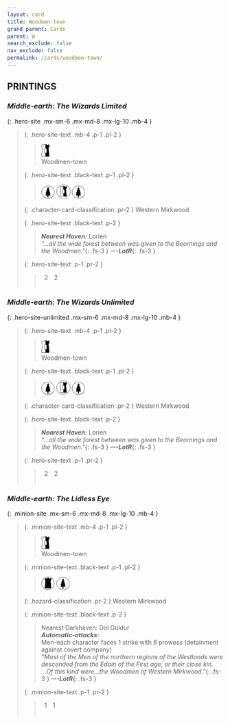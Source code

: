 ```yaml
---
layout: card
title: Woodmen-town
grand_parent: Cards
parent: W
search_exclude: false
nav_exclude: false
permalink: /cards/woodmen-town/
---
```


## PRINTINGS


### _Middle-earth: The Wizards Limited_

{: .hero-site .mx-sm-6 .mx-md-8 .mx-lg-10 .mb-4 }
> {: .hero-site-text .mb-4 .p-1 .pl-2 }
> > <div class="card-mp"><img src="/assets/images/border-hold.svg"></div>
> > <div class="character-card-name">Woodmen-town</div>
>
> {: .hero-site-text .black-text .p-1 .pl-2 }
> > ![](/assets/images/wilderness.svg) ![](/assets/images/border-land.svg) ![](/assets/images/wilderness.svg)
>
> {: .character-card-classification .pr-2 }
> Western Mirkwood
>
> {: .hero-site-text .black-text .p-2 }
> > _**Nearest Haven:**_ Lorien  <br>_“...all the wide forest between was given to the Beornings and the Woodmen."_{: .fs-3 } ***---&#65279;LotR***{: .fs-3 } 
> 
> {: .hero-site-text .p-1 .pr-2 }
> > <div class="hero-site-draw"><span class="hero-you-draw">&ensp;2&ensp;</span><span class="hero-opp-draw">&ensp;2&ensp;</span></div>
> > <div class="card-corruption">&nbsp;</div>

### _Middle-earth: The Wizards Unlimited_

{: .hero-site-unlimited .mx-sm-6 .mx-md-8 .mx-lg-10 .mb-4 }
> {: .hero-site-text .mb-4 .p-1 .pl-2 }
> > <div class="card-mp"><img src="/assets/images/border-hold.svg"></div>
> > <div class="character-card-name">Woodmen-town</div>
>
> {: .hero-site-text .black-text .p-1 .pl-2 }
> > ![](/assets/images/wilderness.svg) ![](/assets/images/border-land.svg) ![](/assets/images/wilderness.svg)
>
> {: .character-card-classification .pr-2 }
> Western Mirkwood
>
> {: .hero-site-text .black-text .p-2 }
> > _**Nearest Haven:**_ Lorien  <br>_“...all the wide forest between was given to the Beornings and the Woodmen."_{: .fs-3 } ***---&#65279;LotR***{: .fs-3 } 
> 
> {: .hero-site-text .p-1 .pr-2 }
> > <div class="hero-site-draw"><span class="hero-you-draw">&ensp;2&ensp;</span><span class="hero-opp-draw">&ensp;2&ensp;</span></div>
> > <div class="card-corruption">&nbsp;</div>

### _Middle-earth: The Lidless Eye_

{: .minion-site .mx-sm-6 .mx-md-8 .mx-lg-10 .mb-4 }
> {: .minion-site-text .mb-4 .p-1 .pl-2 }
> > <div class="card-mp"><img src="/assets/images/border-hold.svg"></div>
> > <div class="card-name">Woodmen-town</div>
>
> {: .minion-site-text .black-text .p-1 .pl-2 }
> > ![](/assets/images/dark-domain.svg) ![](/assets/images/wilderness.svg)
>
> {: .hazard-classification .pr-2 }
> Western Mirkwood
>
> {: .minion-site-text .black-text .p-2 }
> > Nearest Darkhaven: Dol Guldur <br>_**Automatic-attacks:**_<br> Men-each character faces 1 strike with 6 prowess (detainment against covert company)  <br>_"Most of the Men of the northern regions of the Westlands were descended from the Edain of the First age, or their close kin. ...Of this kind were...the Woodmen of Western Mirkwood."_{: .fs-3 } ***---&#65279;LotR***{: .fs-3 } 
> 
> {: .minion-site-text .p-1 .pr-2 }
> > <div class="hero-site-draw"><span class="minion-you-draw">&ensp;1&ensp;</span><span class="minion-opp-draw">&ensp;1&ensp;</span></div>
> > <div class="card-corruption">&nbsp;</div>
